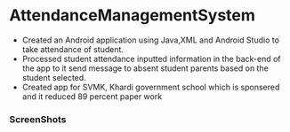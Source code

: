 # AttendanceManagementSystem

* Created an Android application using Java,XML and Android Studio to take attendance of student.
* Processed student attendance inputted information in the back-end of the app to it send message to absent student
parents based on the student selected.
* Created app for SVMK, Khardi government school which is sponsered and it reduced 89 percent paper work

###  ScreenShots

